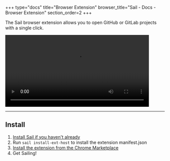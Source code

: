 +++
type="docs"
title="Browser Extension"
browser_title="Sail - Docs - Browser Extension"
section_order=2
+++

The Sail browser extension allows you to open GitHub or GitLab projects with a single click.


<video autoplay="autoplay" loop="loop" width="90%" controls src="/github-open.mp4"></video>

---

## Install

1. [Install Sail if you haven't already](/docs/installation)
1. Run `sail install-ext-host` to install the extension manifest.json
1. [Install the extension from the Chrome Marketplace](https://chrome.google.com/webstore/detail/sail/deeepphleikpinikcbjplcgojfhkcmna)
1. Get Sailing!
